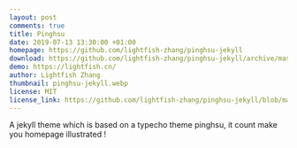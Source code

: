 ```yaml
---
layout: post
comments: true
title: Pinghsu
date: 2019-07-13 13:30:00 +01:00
homepage: https://github.com/lightfish-zhang/pinghsu-jekyll
download: https://github.com/lightfish-zhang/pinghsu-jekyll/archive/master.zip
demo: https://lightfish.cn/
author: Lightfish Zhang
thumbnail: pinghsu-jekyll.webp
license: MIT
license_link: https://github.com/lightfish-zhang/pinghsu-jekyll/blob/master/LICENSE
---
```


A jekyll theme which is based on a typecho theme pinghsu, it count make you homepage illustrated !
